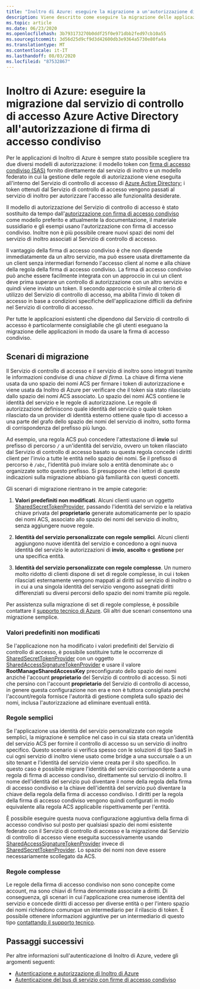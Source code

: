 ```yaml
---
title: "Inoltro di Azure: eseguire la migrazione a un'autorizzazione di firma di accesso condiviso"
description: Viene descritto come eseguire la migrazione delle applicazioni di inoltro di Azure usando Azure Active Directory servizio di controllo di accesso per l'autorizzazione della firma di accesso condiviso.
ms.topic: article
ms.date: 06/23/2020
ms.openlocfilehash: 3b793173270b0ddf25f0e971dbb2fed97cb10a55
ms.sourcegitcommit: 3d56d25d9cf9d3d42600db3e9364a5730e80fa4a
ms.translationtype: MT
ms.contentlocale: it-IT
ms.lasthandoff: 08/03/2020
ms.locfileid: "87532867"
---
```

# <a name="azure-relay---migrate-from-azure-active-directory-access-control-service-to-shared-access-signature-authorization"></a>Inoltro di Azure: eseguire la migrazione dal servizio di controllo di accesso Azure Active Directory all'autorizzazione di firma di accesso condiviso

Per le applicazioni di Inoltro di Azure è sempre stato possibile scegliere tra due diversi modelli di autorizzazione: il modello token con [firma di accesso condiviso (SAS)](../service-bus-messaging/service-bus-sas.md) fornito direttamente dal servizio di inoltro e un modello federato in cui la gestione delle regole di autorizzazione viene eseguita all'interno del Servizio di controllo di accesso di [Azure Active Directory](../active-directory/index.yml); i token ottenuti dal Servizio di controllo di accesso vengono passati al servizio di inoltro per autorizzare l'accesso alle funzionalità desiderate.

Il modello di autorizzazione del Servizio di controllo di accesso è stato sostituito da tempo dall'[autorizzazione con firma di accesso condiviso](../service-bus-messaging/service-bus-authentication-and-authorization.md) come modello preferito e attualmente la documentazione, il materiale sussidiario e gli esempi usano l'autorizzazione con firma di accesso condiviso. Inoltre non è più possibile creare nuovi spazi dei nomi del servizio di inoltro associati al Servizio di controllo di accesso.

Il vantaggio della firma di accesso condiviso è che non dipende immediatamente da un altro servizio, ma può essere usata direttamente da un client senza intermediari fornendo l'accesso client al nome e alla chiave della regola della firma di accesso condiviso. La firma di accesso condiviso può anche essere facilmente integrata con un approccio in cui un client deve prima superare un controllo di autorizzazione con un altro servizio e quindi viene inviato un token. Il secondo approccio è simile al criterio di utilizzo del Servizio di controllo di accesso, ma abilita l'invio di token di accesso in base a condizioni specifiche dell'applicazione difficili da definire nel Servizio di controllo di accesso.

Per tutte le applicazioni esistenti che dipendono dal Servizio di controllo di accesso è particolarmente consigliabile che gli utenti eseguano la migrazione delle applicazioni in modo da usare la firma di accesso condiviso.

## <a name="migration-scenarios"></a>Scenari di migrazione

Il Servizio di controllo di accesso e il servizio di inoltro sono integrati tramite le informazioni condivise di una *chiave di firma*. La chiave di firma viene usata da uno spazio dei nomi ACS per firmare i token di autorizzazione e viene usata da Inoltro di Azure per verificare che il token sia stato rilasciato dallo spazio dei nomi ACS associato. Lo spazio dei nomi ACS contiene le identità del servizio e le regole di autorizzazione. Le regole di autorizzazione definiscono quale identità del servizio o quale token rilasciato da un provider di identità esterno ottiene quale tipo di accesso a una parte del grafo dello spazio dei nomi del servizio di inoltro, sotto forma di corrispondenza del prefisso più lungo.

Ad esempio, una regola ACS può concedere l'attestazione di **invio** sul prefisso di percorso `/` a un'identità del servizio, ovvero un token rilasciato dal Servizio di controllo di accesso basato su questa regola concede i diritti client per l'invio a tutte le entità nello spazio dei nomi. Se il prefisso di percorso è `/abc`, l'identità può inviare solo a entità denominate `abc` o organizzate sotto questo prefisso. Si presuppone che i lettori di queste indicazioni sulla migrazione abbiano già familiarità con questi concetti.

Gli scenari di migrazione rientrano in tre ampie categorie:

1.  **Valori predefiniti non modificati**. Alcuni clienti usano un oggetto [SharedSecretTokenProvider](/dotnet/api/microsoft.servicebus.sharedsecrettokenprovider), passando l'identità del servizio e la relativa chiave privata del **proprietario** generate automaticamente per lo spazio dei nomi ACS, associato allo spazio dei nomi del servizio di inoltro, senza aggiungere nuove regole.

2.  **Identità del servizio personalizzate con regole semplici**. Alcuni clienti aggiungono nuove identità del servizio e concedono a ogni nuova identità del servizio le autorizzazioni di **invio**, **ascolto** e **gestione** per una specifica entità.

3.  **Identità del servizio personalizzate con regole complesse**. Un numero molto ridotto di clienti dispone di set di regole complesse, in cui i token rilasciati esternamente vengono mappati ai diritti sul servizio di inoltro o in cui a una singola identità del servizio vengono assegnati diritti differenziati su diversi percorsi dello spazio dei nomi tramite più regole.

Per assistenza sulla migrazione di set di regole complesse, è possibile contattare il [supporto tecnico di Azure](https://azure.microsoft.com/support/options/). Gli altri due scenari consentono una migrazione semplice.

### <a name="unchanged-defaults"></a>Valori predefiniti non modificati

Se l'applicazione non ha modificato i valori predefiniti del Servizio di controllo di accesso, è possibile sostituire tutte le occorrenze di [SharedSecretTokenProvider](/dotnet/api/microsoft.servicebus.sharedsecrettokenprovider) con un oggetto [SharedAccessSignatureTokenProvider](/dotnet/api/microsoft.servicebus.sharedaccesssignaturetokenprovider) e usare il valore **RootManageSharedAccessKey** preconfigurato dello spazio dei nomi anziché l'account **proprietario** del Servizio di controllo di accesso. Si noti che persino con l'account **proprietario** del Servizio di controllo di accesso, in genere questa configurazione non era e non è tuttora consigliata perché l'account/regola fornisce l'autorità di gestione completa sullo spazio dei nomi, inclusa l'autorizzazione ad eliminare eventuali entità.

### <a name="simple-rules"></a>Regole semplici

Se l'applicazione usa identità del servizio personalizzate con regole semplici, la migrazione è semplice nel caso in cui sia stata creata un'identità del servizio ACS per fornire il controllo di accesso su un servizio di inoltro specifico. Questo scenario si verifica spesso con le soluzioni di tipo SaaS in cui ogni servizio di inoltro viene usato come bridge a una succursale o a un sito tenant e l'identità del servizio viene creata per il sito specifico. In questo caso è possibile migrare l'identità del servizio corrispondente a una regola di firma di accesso condiviso, direttamente sul servizio di inoltro. Il nome dell'identità del servizio può diventare il nome della regola della firma di accesso condiviso e la chiave dell'identità del servizio può diventare la chiave della regola della firma di accesso condiviso. I diritti per la regola della firma di accesso condiviso vengono quindi configurati in modo equivalente alla regola ACS applicabile rispettivamente per l'entità.

È possibile eseguire questa nuova configurazione aggiuntiva della firma di accesso condiviso sul posto per qualsiasi spazio dei nomi esistente federato con il Servizio di controllo di accesso e la migrazione dal Servizio di controllo di accesso viene eseguita successivamente usando [SharedAccessSignatureTokenProvider](/dotnet/api/microsoft.servicebus.sharedaccesssignaturetokenprovider) invece di [SharedSecretTokenProvider](/dotnet/api/microsoft.servicebus.sharedsecrettokenprovider). Lo spazio dei nomi non deve essere necessariamente scollegato da ACS.

### <a name="complex-rules"></a>Regole complesse

Le regole della firma di accesso condiviso non sono concepite come account, ma sono chiavi di firma denominate associate a diritti. Di conseguenza, gli scenari in cui l'applicazione crea numerose identità del servizio e concede diritti di accesso per diverse entità o per l'intero spazio dei nomi richiedono comunque un intermediario per il rilascio di token. È possibile ottenere informazioni aggiuntive per un intermediario di questo tipo [contattando il supporto tecnico](https://azure.microsoft.com/support/options/).

## <a name="next-steps"></a>Passaggi successivi

Per altre informazioni sull'autenticazione di Inoltro di Azure, vedere gli argomenti seguenti:

* [Autenticazione e autorizzazione di Inoltro di Azure](relay-authentication-and-authorization.md)
* [Autenticazione del bus di servizio con firme di accesso condiviso](../service-bus-messaging/service-bus-sas.md)
